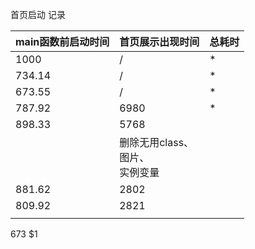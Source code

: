 首页启动  记录



| main函数前启动时间 | 首页展示出现时间                          | 总耗时 |
| :----------------- | :---------------------------------------- | ------ |
| 1000               | /                                         | *      |
| 734.14             | /                                         | *      |
| 673.55             | /                                         | *      |
| 787.92             | 6980                                      | *      |
| 898.33             | 5768                                      |        |
|                    | 删除无用class、<br />图片、<br />实例变量 |        |
| 881.62             | 2802                                      |        |
| 809.92             | 2821                                      |        |
|                    |                                           |        |









673  $1